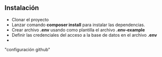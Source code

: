 ## Instalación
- Clonar el proyecto
- Lanzar comando **composer install** para instalar las dependencias.
- Crear archivo **.env** usando como plantilla el archivo **.env-example**
- Definir las credenciales del acceso a la base de datos en el archivo **.env**
-

"configuración github"